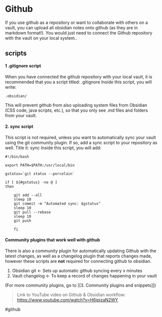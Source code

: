 # Github 

If you use github as a repository or want to collaborate with others on a vault, you can upload all obsidian notes onto github (as they are in markdown format!). You would just need to connect the Github repository with the vault on your local system..

## scripts 
#### 1 .gitignore script
When you have connected the github repository with your local vault, it is recommended that you a script titled: .gitignore 
Inside this script, you will write: 
```
.obsidian/ 
```

This will prevent github from also uploading system files from Obsidian (CSS code, java scripts, etc.), so that you only see .md files and folders from your vault.



#### 2. sync script
This script is not required, unless you want to automatically sync your vault using the git community plugin. If so, add a sync script to your repository as well. Title it: sync
Inside this script, you will add:
```
#!/bin/bash

export PATH=$PATH:/usr/local/bin

gstatus=`git status --porcelain`

if [ ${#gstatus} -ne @ ]
then

	git add --all
	sleep 10
	git commit -m "Automated sync: $gstatus"
	sleep 10
	git pull --rebase
	sleep 10
	git push
	
	fi
```

#### Community plugins that work well with github
 There is also a community plugin for automatically updating Github with the latest changes, as well as a changelog plugin that reports changes made, however these scripts are **not** required for connecting github to obsidian.
1. Obsidian git <- Sets up automatic github syncing every x minutes
2. Vault changelog <- To keep a record of changes happening in your vault

(For more community plugins, go to [[3. Community plugins and snippets]])

> Link to YouTube video on Github & Obsidian workflow: https://www.youtube.com/watch?v=H6ipjzaN2WY

#github
